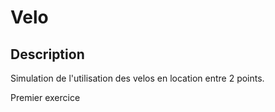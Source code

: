 # Velo

## Description

Simulation de l'utilisation des velos en location entre 2 points.

Premier exercice
